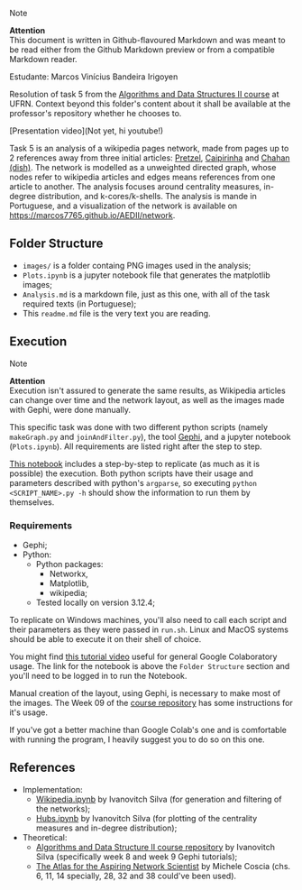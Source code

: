 > [!NOTE] 
> **Attention**  
> This document is written in Github-flavoured Markdown and was meant to be read either from the Github Markdown preview or from a compatible Markdown reader.

Estudante: Marcos Vinícius Bandeira Irigoyen

Resolution of task 5 from the [Algorithms and Data Structures II course](https://github.com/ivanovitchm/datastructure) at UFRN. Context beyond this folder's content about it shall be available at the professor's repository whether he chooses to.

[Presentation video](Not yet, hi youtube!)

Task 5 is an analysis of a wikipedia pages network, made from pages up to 2 references away from three initial articles: [Pretzel](https://en.wikipedia.org/wiki/Pretzel), [Caipirinha](https://en.wikipedia.org/wiki/Caipirinha) and [Chahan (dish)](https://en.wikipedia.org/wiki/Chahan_(dish)). The network is modelled as a unweighted directed graph, whose nodes refer to wikipedia articles and edges means references from one article to another. The analysis focuses around centrality measures, in-degree distribution, and k-cores/k-shells. The analysis is mande in Portuguese, and a visualization of the network is available on https://marcos7765.github.io/AEDII/network.

## Folder Structure
- `images/` is a folder containg PNG images used in the analysis;
- `Plots.ipynb` is a jupyter notebook file that generates the matplotlib images;
- `Analysis.md` is a markdown file, just as this one, with all of the task required texts (in Portuguese);
- This `readme.md` file is the very text you are reading.

## Execution
> [!NOTE] 
> **Attention**  
> Execution isn't assured to generate the same results, as Wikipedia articles can change over time and the network layout, as well as the images made with Gephi, were done manually.

This specific task was done with two different python scripts (namely `makeGraph.py` and `joinAndFilter.py`), the tool [Gephi](https://gephi.org/), and a jupyter notebook (`Plots.ipynb`). All requirements are listed right after the step to step.

[This notebook](https://drive.google.com/file/d/176yqX3XCb4SOsYQtYFL6xZYJGTLfrYIw/view?usp=sharing) includes a step-by-step to replicate (as much as it is possible) the execution. Both python scripts have their usage and parameters described with python's `argparse`, so executing `python <SCRIPT_NAME>.py -h` should show the information to run them by themselves.

### Requirements
- Gephi;
- Python:
  - Python packages:
       - Networkx,
       - Matplotlib,
       - wikipedia;
  - Tested locally on version 3.12.4;

To replicate on Windows machines, you'll also need to call each script and their parameters as they were passed in `run.sh`. Linux and MacOS systems should be able to execute it on their shell of choice.

You might find [this tutorial video](https://youtu.be/RLYoEyIHL6A) useful for general Google Colaboratory usage. The link for the notebook is above the `Folder Structure` section and you'll need to be logged in to run the Notebook.

Manual creation of the layout, using Gephi, is necessary to make most of the images. The Week 09 of the [course repository](https://github.com/ivanovitchm/datastructure/tree/main) has some instructions for it's usage.

If you've got a better machine than Google Colab's one and is comfortable with running the program, I heavily suggest you to do so on this one.

## References
- Implementation:
    - [Wikipedia.ipynb](https://github.com/ivanovitchm/datastructure/blob/main/lessons/week_09/Wikipedia.ipynb) by Ivanovitch Silva (for generation and filtering of the networks);
    - [Hubs.ipynb](https://github.com/ivanovitchm/datastructure/blob/main/lessons/week_08/Hubs.ipynb) by Ivanovitch Silva (for plotting of the centrality measures and in-degree distribution);
- Theoretical:
    - [Algorithms and Data Structure II course repository](https://github.com/ivanovitchm/datastructure/tree/main) by Ivanovitch Silva (specifically week 8 and week 9 Gephi tutorials);
    - [The Atlas for the Aspiring Network Scientist](https://www.networkatlas.eu/) by Michele Coscia (chs. 6, 11, 14 specially, 28, 32 and 38 could've been used).